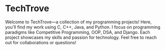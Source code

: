 # TechTrove
Welcome to TechTrove—a collection of my programming projects! Here, you'll find my work using C, C++, Java, and Python. I focus on programming paradigms like Competitive Programming, OOP, DSA, and Django. Each project showcases my skills and passion for technology. Feel free to reach out for collaborations or questions!
